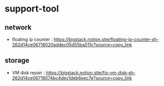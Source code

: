 # support-tool

## network
- floating ip counter : https://bigstack.notion.site/floating-ip-counter-sh-262d14ce06718020addec05d55ba011c?source=copy_link

## storage
- VM disk repair : https://bigstack.notion.site/fix-vm-disk-sh-262d14ce06718074bc4dec1deb6eec7e?source=copy_link